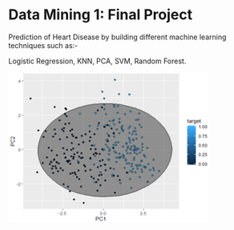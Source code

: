 # Data Mining 1: Final Project


Prediction of Heart Disease by building different machine learning techniques such as:-


Logistic Regression, KNN, PCA, SVM, Random Forest.


![PCA](https://github.com/meeyoonchoo/meeyoonchoo.github.io/blob/master/img/PCA2.png)
